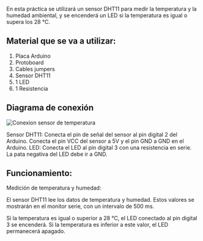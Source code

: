 En esta práctica se utilizará un sensor DHT11 para medir la temperatura y la humedad ambiental,
y se encenderá un LED si la temperatura es igual o supera los 28 °C.

## Material que se va a utilizar:
1. Placa Arduino
2. Protoboard
3. Cables jumpers 
4. Sensor DHT11
5. 1 LED
6. 1 Resistencia

## Diagrama de conexión
![Conexion sensor de temperatura](https://github.com/user-attachments/assets/de1804c6-0517-4624-8706-3f40ed6d8828)

Sensor DHT11:
Conecta el pin de señal del sensor al pin digital 2 del Arduino.
Conecta el pin VCC del sensor a 5V y el pin GND a GND en el Arduino.
LED:
Conecta el LED al pin digital 3 con una resistencia en serie.
La pata negativa del LED debe ir a GND.

## Funcionamiento:
Medición de temperatura y humedad:

El sensor DHT11 lee los datos de temperatura y humedad.
Estos valores se mostrarán en el monitor serie, con un intervalo de 500 ms.

Si la temperatura es igual o superior a 28 °C, el LED conectado al pin digital 3 se encenderá.
Si la temperatura es inferior a este valor, el LED permanecerá apagado.
